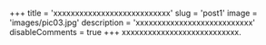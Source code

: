+++
title = 'xxxxxxxxxxxxxxxxxxxxxxxxxxx'
slug = 'post1'
image = 'images/pic03.jpg'
description = 'xxxxxxxxxxxxxxxxxxxxxxxxxxx'
disableComments = true
+++
xxxxxxxxxxxxxxxxxxxxxxxxxxx.